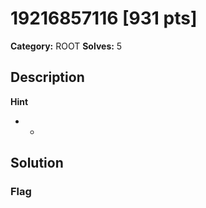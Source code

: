 # 19216857116 [931 pts]

**Category:** ROOT
**Solves:** 5

## Description
>

**Hint**
* -

## Solution

### Flag

